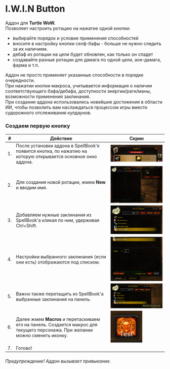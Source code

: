 # I.W.I.N Button  
Аддон для **Turtle WoW.**<br>
Позволяет настроить ротацию на нажатие одной кнопки:
-   выбирайте порядок и условие применения способностей
-   вносите в настройку кнопки селф-бафы - больше не нужно следить за их наличием.
-   дебаф из ротации на цели будет обновлен, как только он спадет
-   создавайте разные ротации для дамага по одной цели, аое-дамага, фарма и т.п.

Аддон не просто применяет указанные способности в порядке очередности.<br>
При нажатии кнопки макроса, учитывается информация о наличии соответствующего бафа/дебафа, доступности энергии/раги/маны, возможности применения заклинания.<br>
При создании аддона использовались новейшие достижения в области ИИ, чтобы позволить вам наслаждаться процессом игры вместо судорожного отслеживания кулдаунов.

### Создаем первую кнопку

|#  | Действие | Скрин |
|---|---|---|
|1. | После установки аддона в SpellBook'е появится кнопка, по нажатию на которую открывается основное окно аддона.|<img src="spellbook.jpg" width="600"/>|
|2. | Для создания новой ротации, жмем **New** и вводим имя.|<img src="new.jpg" width="600"/>|
|3. | Добавляем нужные заклинания из SpellBook'а кликая по ним, удерживая Ctrl+Shift.|<img src="spells.jpg" width="600"/>|
|4. | Настройки выбранного заклинания (если они есть) отображаются под списком.|<img src="spell_conf.jpg" width="600"/>|
|5. | Важно также перетащить из SpellBook'а выбранные заклинания на панель.|<img src="panel.jpg" width="600"/>|
|6. | Далее жмем **Macros** и перетаскиваем его на панель. Создается макрос для текущего персонажа. При желании можно сменить иконку. |<img src="macros.jpg" width="100"/>|
|7. | Готово!||

###### Предупреждение! Аддон вызывает привыкание.
